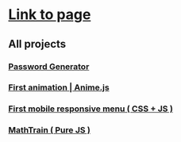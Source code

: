 # [Link to page](https://xstiff.github.io)



## All projects
### [Password Generator](https://xstiff.github.io/generator/)
### [First animation | Anime.js](https://xstiff.github.io/animtest/)
### [First mobile responsive menu ( CSS + JS )](https://xstiff.github.io/mobmenu/)
### [MathTrain ( Pure JS )](https://xstiff.github.io/mathtrain/)
